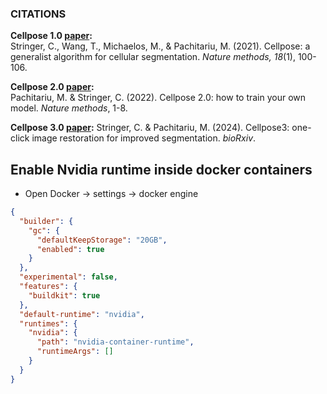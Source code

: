 ### CITATIONS

**Cellpose 1.0 [paper](https://t.co/kBMXmPp3Yn?amp=1):**  
Stringer, C., Wang, T., Michaelos, M., & Pachitariu, M. (2021). Cellpose: a generalist algorithm for cellular segmentation. <em>Nature methods, 18</em>(1), 100-106.

**Cellpose 2.0 [paper](https://www.nature.com/articles/s41592-022-01663-4):**  
Pachitariu, M. & Stringer, C. (2022). Cellpose 2.0: how to train your own model. <em>Nature methods</em>, 1-8.

**Cellpose 3.0 [paper](https://www.biorxiv.org/content/10.1101/2024.02.10.579780v1):**
Stringer, C. & Pachitariu, M. (2024). Cellpose3: one-click image restoration for improved segmentation. <em>bioRxiv</em>.

## Enable Nvidia runtime inside docker containers 
- Open Docker -> settings -> docker engine 
```json
{
  "builder": {
    "gc": {
      "defaultKeepStorage": "20GB",
      "enabled": true
    }
  },
  "experimental": false,
  "features": {
    "buildkit": true
  },
  "default-runtime": "nvidia",
  "runtimes": {
    "nvidia": {
      "path": "nvidia-container-runtime",
      "runtimeArgs": []
    }
  }
}